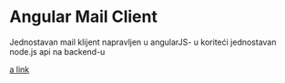 Angular Mail Client
=========

Jednostavan mail klijent napravljen u angularJS- u koriteći jednostavan node.js api na backend-u

[a link](http://angularmailklijent.herokuapp.com/)

